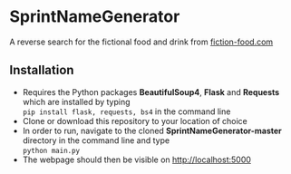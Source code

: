 # SprintNameGenerator
A reverse search for the fictional food and drink from [fiction-food.com](http://www.fiction-food.com)

## Installation
- Requires the Python packages **BeautifulSoup4**, **Flask** and **Requests** which are installed by typing  
`pip install flask, requests, bs4` in the command line
- Clone or download this repository to your location of choice
- In order to run, navigate to the cloned **SprintNameGenerator-master** directory in the command line and type  
`python main.py`
- The webpage should then be visible on [http://localhost:5000](http://localhost:5000)

